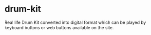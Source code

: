 # drum-kit
Real life Drum Kit converted into digital format which can be played by keyboard buttons or web buttons available on the site.
